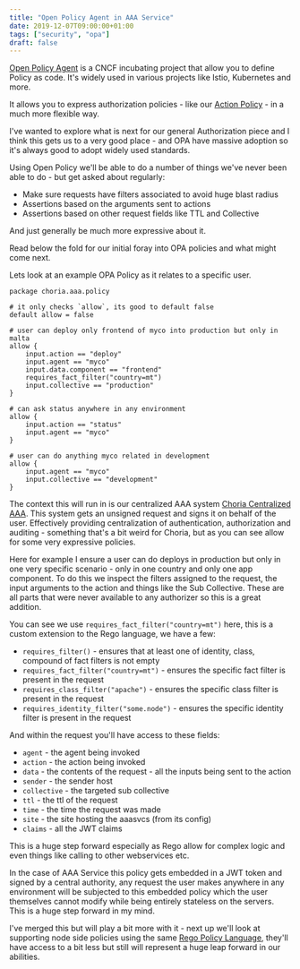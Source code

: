 ```yaml
---
title: "Open Policy Agent in AAA Service"
date: 2019-12-07T09:00:00+01:00
tags: ["security", "opa"]
draft: false
---
```


[Open Policy Agent](https://www.openpolicyagent.org/) is a CNCF incubating project that allow you to define Policy as code. It's widely used in various projects like Istio, Kubernetes and more.

It allows you to express authorization policies - like our [Action Policy](https://github.com/choria-plugins/action-policy) - in a much more flexible way.

I've wanted to explore what is next for our general Authorization piece and I think this gets us to a very good place - and OPA have massive adoption so it's always good to adopt widely used standards.

Using Open Policy we'll be able to do a number of things we've never been able to do - but get asked about regularly:

 * Make sure requests have filters associated to avoid huge blast radius
 * Assertions based on the arguments sent to actions
 * Assertions based on other request fields like TTL and Collective

And just generally be much more expressive about it.

Read below the fold for our initial foray into OPA policies and what might come next.

<!--more-->
Lets look at an example OPA Policy as it relates to a specific user.

```rego
package choria.aaa.policy

# it only checks `allow`, its good to default false
default allow = false

# user can deploy only frontend of myco into production but only in malta
allow {
	input.action == "deploy"
	input.agent == "myco"
	input.data.component == "frontend"
	requires_fact_filter("country=mt")
	input.collective == "production"
}

# can ask status anywhere in any environment
allow {
	input.action == "status"
	input.agent == "myco"
}

# user can do anything myco related in development
allow {
	input.agent == "myco"
	input.collective == "development"
}
```

The context this will run in is our centralized AAA system [Choria Centralized AAA](https://github.com/choria-io/aaasvc). This system gets an unsigned request and signs it on behalf of the user. Effectively providing centralization of authentication, authorization and auditing - something that's a bit weird for Choria, but as you can see allow for some very expressive policies.

Here for example I ensure a user can do deploys in production but only in one very specific scenario - only in one country and only one app component.  To do this we inspect the filters assigned to the request, the input arguments to the action and things like the Sub Collective.  These are all parts that were never available to any authorizer so this is a great addition.

You can see we use `requires_fact_filter("country=mt")` here, this is a custom extension to the Rego language, we have a few:

 * `requires_filter()` - ensures that at least one of identity, class, compound of fact filters is not empty
 * `requires_fact_filter("country=mt")` - ensures the specific fact filter is present in the request
 * `requires_class_filter("apache")` - ensures the specific class filter is present in the request
 * `requires_identity_filter("some.node")` - ensures the specific identity filter is present in the request

And within the request you'll have access to these fields:

 * `agent` - the agent being invoked
 * `action` - the action being invoked
 * `data` - the contents of the request - all the inputs being sent to the action
 * `sender` - the sender host
 * `collective` - the targeted sub collective
 * `ttl` - the ttl of the request
 * `time` - the time the request was made
 * `site` - the site hosting the aaasvcs (from its config)
 * `claims` - all the JWT claims

This is a huge step forward especially as Rego allow for complex logic and even things like calling to other webservices etc.

In the case of AAA Service this policy gets embedded in a JWT token and signed by a central authority, any request the user makes anywhere in any environment will be subjected to this embedded policy which the user themselves cannot modify while being entirely stateless on the servers.  This is a huge step forward in my mind.

I've merged this but will play a bit more with it - next up we'll look at supporting node side policies using the same [Rego Policy Language](https://www.openpolicyagent.org/docs/latest/policy-language/), they'll have access to a bit less but still will represent a huge leap forward in our abilities.